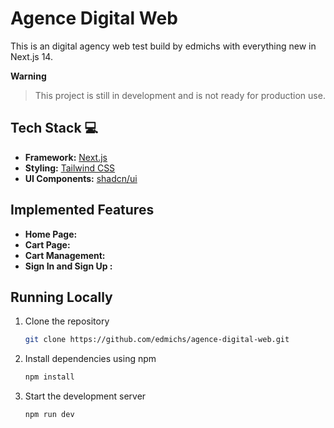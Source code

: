 # Agence Digital Web

This is an digital agency web test  build by edmichs with everything new in Next.js 14.

**Warning**
> This project is still in development and is not ready for production use.

## Tech Stack 💻

- **Framework:** [Next.js](https://nextjs.org)
- **Styling:** [Tailwind CSS](https://tailwindcss.com)
- **UI Components:** [shadcn/ui](https://ui.shadcn.com)

## Implemented Features 
- **Home Page:** 
- **Cart Page:** 
- **Cart Management:** 
- **Sign In and Sign Up :**

## Running Locally

1. Clone the repository
   ```bash
   git clone https://github.com/edmichs/agence-digital-web.git
   ```

2. Install dependencies using npm

   ```bash
   npm install
   ```
3. Start the development server

   ```bash
   npm run dev

